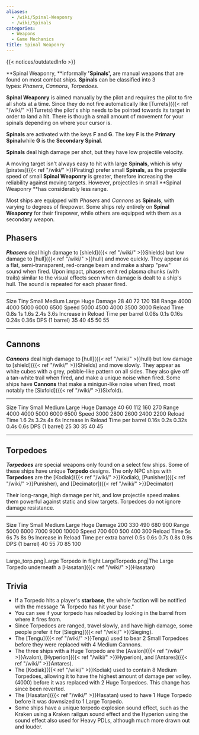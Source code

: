 ```yaml
---
aliases:
  - /wiki/Spinal-Weaponry
  - /wiki/Spinals
categories:
  - Weapons
  - Game Mechanics
title: Spinal Weaponry
---
```


{{< notices/outdatedInfo >}}

**Spinal Weaponry, **informally **'Spinals',** are manual weapons that are found on most combat ships. **Spinals** can be classified into 3 types: *Phasers*, _Cannons_, *Torpedoes*.

**Spinal Weaponry** is aimed manually by the pilot and requires the pilot to fire all shots at a time. Since they do not fire automatically like [Turrets]({{< ref "/wiki/" >}}Turrets) the pilot's ship needs to be pointed towards its target in order to land a hit. There is though a small amount of movement for your spinals depending on where your cursor is.

**Spinals** are activated with the keys **F** and **G**. The key **F** is the **Primary Spinal**while **G** is the **Secondary Spinal**.

**Spinals** deal high damage per shot, but they have low projectile velocity.

A moving target isn't always easy to hit with large **Spinals**, which is why [pirates]({{< ref "/wiki/" >}}Pirating) prefer small **Spinals**, as the projectile speed of small **Spinal Weaponry** is greater, therefore increasing the reliability against moving targets. However, projectiles in small **Spinal Weaponry **has considerably less range.

Most ships are equipped with *Phasers* and *Cannons* as **Spinals**, with varying to degrees of firepower. Some ships rely entirely on **Spinal Weaponry** for their firepower, while others are equipped with them as a secondary weapon.

## Phasers

**_Phasers_** deal high damage to [shield]({{< ref "/wiki/" >}}Shields) but low damage to [hull]({{< ref "/wiki/" >}}hull) and move quickly. They appear as a flat, semi-transparent, red-orange beam and make a sharp "pew" sound when fired. Upon impact, phasers emit red plasma chunks (with trails) similar to the visual effects seen when damage is dealt to a ship's hull. The sound is repeated for each phaser fired.

---

Size Tiny Small Medium Large Huge Damage 28 40 72 120 198 Range 4000 4000 5000 6000 6500 Speed 5000 4500 4000 3500 3000 Reload Time 0.8s 1s 1.6s 2.4s 3.6s Increase in Reload Time per barrel 0.08s 0.1s 0.16s 0.24s 0.36s DPS (1 barrel) 35 40 45 50 55

---

## Cannons

**_Cannons_** deal high damage to [hull]({{< ref "/wiki/" >}}hull) but low damage to [shield]({{< ref "/wiki/" >}}Shields) and move slowly. They appear as white cubes with a grey, pebble-like pattern on all sides. They also give off a tan-white trail when fired, and make a unique noise when fired. Some ships have **Cannons** that make a minigun-like noise when fired, most notably the [Sixfold]({{< ref "/wiki/" >}}Sixfold).

---

Size Tiny Small Medium Large Huge Damage 40 60 112 160 270 Range 4000 4000 5000 6000 6500 Speed 3000 2800 2600 2400 2200 Reload Time 1.6 2s 3.2s 4s 6s Increase in Reload Time per barrel 0.16s 0.2s 0.32s 0.4s 0.6s DPS (1 barrel) 25 30 35 40 45

---

## Torpedoes

**_Torpedoes_** are special weapons only found on a select few ships. Some of these ships have unique **Torpedo** designs. The only NPC ships with **Torpedoes** are the [Kodiak]({{< ref "/wiki/" >}}Kodiak), [Punisher]({{< ref "/wiki/" >}}Punisher), and [Decimator]({{< ref "/wiki/" >}}Decimator)

Their long-range, high damage per hit, and low projectile speed makes them powerful against static and slow targets. Torpedoes do not ignore damage resistance.

---

Size Tiny Small Medium Large Huge Damage 200 330 490 680 900 Range 5000 6000 7000 9000 10000 Speed 700 600 500 400 300 Reload Time 5s 6s 7s 8s 9s Increase in Reload Time per extra barrel 0.5s 0.6s 0.7s 0.8s 0.9s DPS (1 barrel) 40 55 70 85 100

---

Large_torp.png|Large Torpedo in flight LargeTorpedo.png|The Large Torpedo underneath a [Hasatan]({{< ref "/wiki/" >}}Hasatan)

## Trivia

- If a Torpedo hits a player's **starbase**, the whole faction will be notified with the message "A Torpedo has hit your base."
- You can see if your torpedo has reloaded by looking in the barrel from where it fires from.
- Since Torpedoes are ranged, travel slowly, and have high damage, some people prefer it for [Sieging]({{< ref "/wiki/" >}}Sieging).
- The [Tengu]({{< ref "/wiki/" >}}Tengu) used to bear 2 Small Torpedoes before they were replaced with 4 Medium Cannons.
- The three ships with a Huge Torpedo are the [Avalon]({{< ref "/wiki/" >}}Avalon), [Hyperion]({{< ref "/wiki/" >}}Hyperion), and [Antares]({{< ref "/wiki/" >}}Antares).
- The [Kodiak]({{< ref "/wiki/" >}}Kodiak) used to contain 8 Medium Torpedoes, allowing it to have the highest amount of damage per volley. (4000) before it was replaced with 2 Huge Torpedoes. This change has since been reverted.
- The [Hasatan]({{< ref "/wiki/" >}}Hasatan) used to have 1 Huge Torpedo before it was downsized to 1 Large Torpedo.
- Some ships have a unique torpedo explosion sound effect, such as the Kraken using a Kraken railgun sound effect and the Hyperion using the sound effect also used for Heavy PDLs, although much more drawn out and louder.
